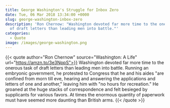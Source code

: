 ```yaml
---
title: George Washington's Struggle for Inbox Zero
date: Tue, 06 Mar 2018 13:34:00 +0000
slug: george-washington-inbox-zero
description: 'Ron Chernow: "Washington devoted far more time to the onerous task
  of draft letters than leading men into battle."'
categories:
  - Quote
image: /images/george-washington.png
---
```

{{< quote author="Ron Chernow" source="Washington: A Life" url="https://amzn.to/3e3NppS">}}
Washington devoted far more time to the onerous task of draft letters than
leading men into battle. Running an embryonic government, he protested to
Congress that he and his aides "are confined from morn till eve, hearing and
answering the applications and letters of one and another," leaving him with
"no hours for recreation." He groaned at the huge stacks of correspondence
and felt besieged by supplicants for various favors. At times the enormous
quantity of paperwork must have seemed more daunting than British arms.
{{< /quote >}}
